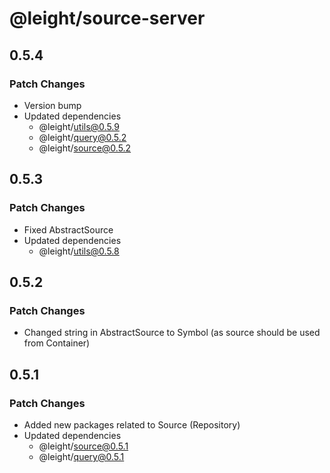 # @leight/source-server

## 0.5.4

### Patch Changes

- Version bump
- Updated dependencies
    - @leight/utils@0.5.9
    - @leight/query@0.5.2
    - @leight/source@0.5.2

## 0.5.3

### Patch Changes

- Fixed AbstractSource
- Updated dependencies
    - @leight/utils@0.5.8

## 0.5.2

### Patch Changes

- Changed string in AbstractSource to Symbol (as source should be used from Container)

## 0.5.1

### Patch Changes

- Added new packages related to Source (Repository)
- Updated dependencies
    - @leight/source@0.5.1
    - @leight/query@0.5.1
